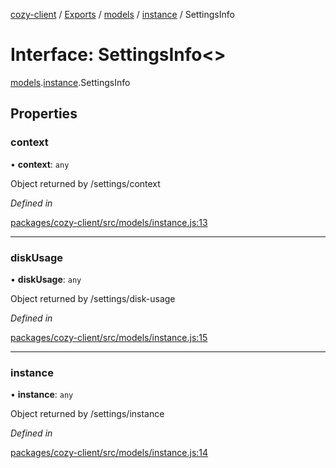 [cozy-client](../README.md) / [Exports](../modules.md) / [models](../modules/models.md) / [instance](../modules/models.instance.md) / SettingsInfo

# Interface: SettingsInfo<>

[models](../modules/models.md).[instance](../modules/models.instance.md).SettingsInfo

## Properties

### context

• **context**: `any`

Object returned by /settings/context

*Defined in*

[packages/cozy-client/src/models/instance.js:13](https://github.com/cozy/cozy-client/blob/master/packages/cozy-client/src/models/instance.js#L13)

***

### diskUsage

• **diskUsage**: `any`

Object returned by /settings/disk-usage

*Defined in*

[packages/cozy-client/src/models/instance.js:15](https://github.com/cozy/cozy-client/blob/master/packages/cozy-client/src/models/instance.js#L15)

***

### instance

• **instance**: `any`

Object returned by /settings/instance

*Defined in*

[packages/cozy-client/src/models/instance.js:14](https://github.com/cozy/cozy-client/blob/master/packages/cozy-client/src/models/instance.js#L14)
